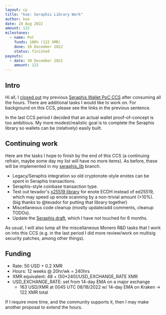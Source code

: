```yaml
---
layout: cp
title: "koe: Seraphis Library Work"
author: koe
date: 18 Aug 2022
amount: 122
milestones:
  - name: PoC
    funds: 100% (122 XMR)
    done: 26 December 2022
    status: finished
payouts:
  - date: 30 December 2022
    amount: 122
---
```


## Intro

Hi all, I [closed out](https://repo.getmonero.org/monero-project/ccs-proposals/-/merge_requests/314#note_18262) my previous [Seraphis Wallet PoC CCS](https://repo.getmonero.org/monero-project/ccs-proposals/-/merge_requests/314) after consuming all the hours. There are additional tasks I would like to work on. For background on this CCS, please see the links in the previous sentence.

In the last CCS period I decided that an actual wallet proof-of-concept is too ambitious. My more modest/realistic goal is to complete the Seraphis library so wallets can be (relatively) easily built.


## Continuing work

Here are the tasks I hope to finish by the end of this CCS (a continuing refrain, maybe some day my list will have no more items). As before, these will be implemented in my [seraphis_lib](https://github.com/UkoeHB/monero/tree/seraphis_lib) branch.

- Legacy/Seraphis integration so old cryptonote-style enotes can be spent in Seraphis transactions.
- Seraphis-style coinbase transaction type.
- Test out tevador's [x25519 library](https://github.com/tevador/mx25519) for enote ECDH instead of ed25519, which may speed up enote scanning by a non-trivial amount (>10%). (big thanks to @tevador for putting that library together)
- Miscellaneous code cleanup (mostly update/add comments, cleanup TODOs).
- Update the [Seraphis draft](https://github.com/UkoeHB/Seraphis), which I have not touched for 6 months.

As usual, I will also lump all the miscellaneous Monero R&D tasks that I work on into this CCS (e.g. in the last period I did more review/work on multisig security patches, among other things).


## Funding

- Rate: 50 USD + 0.2 XMR
- Hours: 12 weeks @ 20hr/wk = 240hrs
- XMR equivalent: 48 + (50\*240)/USD\_EXCHANGE\_RATE XMR
- USD\_EXCHANGE\_RATE: set from 14-day EMA on a major exchange
  - 163 USD/XMR at 0045 UTC 08/18/2022 w/ 14-day EMA on Kraken -> 122 XMR total

If I require more time, and the community supports it, then I may make another proposal to extend the hours.
